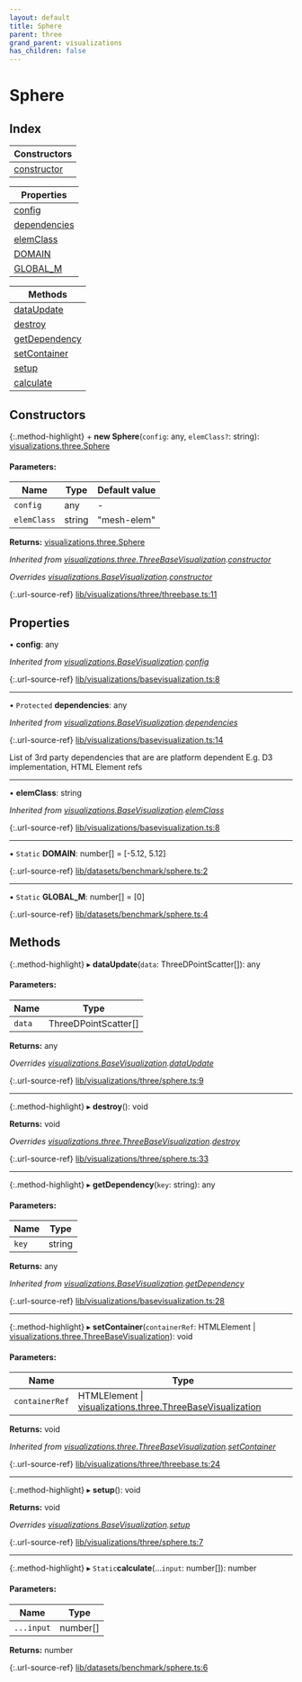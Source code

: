 ```yaml
---
layout: default
title: Sphere
parent: three
grand_parent: visualizations
has_children: false
---
```


# Sphere

## Index

| Constructors |
|-----------|
| [constructor](#constructor) |

| Properties |
|-----------|
| [config](#config) |
| [dependencies](#dependencies) |
| [elemClass](#elemclass) |
| [DOMAIN](#domain) |
| [GLOBAL\_M](#global_m) |

| Methods |
|-----------|
| [dataUpdate](#dataupdate) |
| [destroy](#destroy) |
| [getDependency](#getdependency) |
| [setContainer](#setcontainer) |
| [setup](#setup) |
| [calculate](#calculate) |

## Constructors

{:.method-highlight}
\+ **new Sphere**(`config`: any, `elemClass?`: string): [visualizations.three.Sphere](../visualizations_three_sphere)

#### Parameters:

Name | Type | Default value |
------ | ------ | ------ |
`config` | any | - |
`elemClass` | string | "mesh-elem" |

**Returns:** [visualizations.three.Sphere](../visualizations_three_sphere)

*Inherited from [visualizations.three.ThreeBaseVisualization](../visualizations_three_threebasevisualization).[constructor](../visualizations_three_threebasevisualization#constructor)*

*Overrides [visualizations.BaseVisualization](../visualizations_basevisualization).[constructor](../visualizations_basevisualization#constructor)*

{:.url-source-ref}
[lib/visualizations/three/threebase.ts:11](https://github.com/ascentcore/dataspot/blob/12500c0/lib/visualizations/three/threebase.ts#L11)

## Properties

•  **config**: any

*Inherited from [visualizations.BaseVisualization](../visualizations_basevisualization).[config](../visualizations_basevisualization#config)*

{:.url-source-ref}
[lib/visualizations/basevisualization.ts:8](https://github.com/ascentcore/dataspot/blob/12500c0/lib/visualizations/basevisualization.ts#L8)

___

• `Protected` **dependencies**: any

*Inherited from [visualizations.BaseVisualization](../visualizations_basevisualization).[dependencies](../visualizations_basevisualization#dependencies)*

{:.url-source-ref}
[lib/visualizations/basevisualization.ts:14](https://github.com/ascentcore/dataspot/blob/12500c0/lib/visualizations/basevisualization.ts#L14)

List of 3rd party dependencies that are are platform dependent
E.g. D3 implementation, HTML Element refs

___

•  **elemClass**: string

*Inherited from [visualizations.BaseVisualization](../visualizations_basevisualization).[elemClass](../visualizations_basevisualization#elemclass)*

{:.url-source-ref}
[lib/visualizations/basevisualization.ts:8](https://github.com/ascentcore/dataspot/blob/12500c0/lib/visualizations/basevisualization.ts#L8)

___

▪ `Static` **DOMAIN**: number[] = [-5.12, 5.12]

{:.url-source-ref}
[lib/datasets/benchmark/sphere.ts:2](https://github.com/ascentcore/dataspot/blob/12500c0/lib/datasets/benchmark/sphere.ts#L2)

___

▪ `Static` **GLOBAL\_M**: number[] = [0]

{:.url-source-ref}
[lib/datasets/benchmark/sphere.ts:4](https://github.com/ascentcore/dataspot/blob/12500c0/lib/datasets/benchmark/sphere.ts#L4)

## Methods

{:.method-highlight}
▸ **dataUpdate**(`data`: ThreeDPointScatter[]): any

#### Parameters:

Name | Type |
------ | ------ |
`data` | ThreeDPointScatter[] |

**Returns:** any

*Overrides [visualizations.BaseVisualization](../visualizations_basevisualization).[dataUpdate](../visualizations_basevisualization#dataupdate)*

{:.url-source-ref}
[lib/visualizations/three/sphere.ts:9](https://github.com/ascentcore/dataspot/blob/12500c0/lib/visualizations/three/sphere.ts#L9)

___

{:.method-highlight}
▸ **destroy**(): void

**Returns:** void

*Overrides [visualizations.three.ThreeBaseVisualization](../visualizations_three_threebasevisualization).[destroy](../visualizations_three_threebasevisualization#destroy)*

{:.url-source-ref}
[lib/visualizations/three/sphere.ts:33](https://github.com/ascentcore/dataspot/blob/12500c0/lib/visualizations/three/sphere.ts#L33)

___

{:.method-highlight}
▸ **getDependency**(`key`: string): any

#### Parameters:

Name | Type |
------ | ------ |
`key` | string |

**Returns:** any

*Inherited from [visualizations.BaseVisualization](../visualizations_basevisualization).[getDependency](../visualizations_basevisualization#getdependency)*

{:.url-source-ref}
[lib/visualizations/basevisualization.ts:28](https://github.com/ascentcore/dataspot/blob/12500c0/lib/visualizations/basevisualization.ts#L28)

___

{:.method-highlight}
▸ **setContainer**(`containerRef`: HTMLElement \| [visualizations.three.ThreeBaseVisualization](../visualizations_three_threebasevisualization)): void

#### Parameters:

Name | Type |
------ | ------ |
`containerRef` | HTMLElement \| [visualizations.three.ThreeBaseVisualization](../visualizations_three_threebasevisualization) |

**Returns:** void

*Inherited from [visualizations.three.ThreeBaseVisualization](../visualizations_three_threebasevisualization).[setContainer](../visualizations_three_threebasevisualization#setcontainer)*

{:.url-source-ref}
[lib/visualizations/three/threebase.ts:24](https://github.com/ascentcore/dataspot/blob/12500c0/lib/visualizations/three/threebase.ts#L24)

___

{:.method-highlight}
▸ **setup**(): void

**Returns:** void

*Overrides [visualizations.BaseVisualization](../visualizations_basevisualization).[setup](../visualizations_basevisualization#setup)*

{:.url-source-ref}
[lib/visualizations/three/sphere.ts:7](https://github.com/ascentcore/dataspot/blob/12500c0/lib/visualizations/three/sphere.ts#L7)

___

{:.method-highlight}
▸ `Static`**calculate**(...`input`: number[]): number

#### Parameters:

Name | Type |
------ | ------ |
`...input` | number[] |

**Returns:** number

{:.url-source-ref}
[lib/datasets/benchmark/sphere.ts:6](https://github.com/ascentcore/dataspot/blob/12500c0/lib/datasets/benchmark/sphere.ts#L6)
